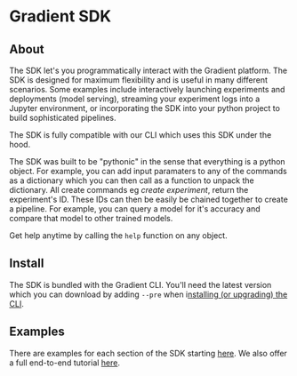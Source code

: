 # Gradient SDK

## About

The SDK let's you programmatically interact with the Gradient platform.  The SDK is designed for maximum flexibility and is useful in many different scenarios.  Some examples include interactively launching experiments and deployments \(model serving\), streaming your experiment logs into a Jupyter environment, or incorporating the SDK into your python project to build sophisticated pipelines.  

The SDK is fully compatible with our CLI which uses this SDK under the hood.  

The SDK was built to be "pythonic" in the sense that everything is a python object.  For example, you can add input paramaters to any of the commands as a dictionary which you can then call as a function to unpack the dictionary.  All create commands eg _create experiment_, return the experiment's ID.  These IDs can then be easily be chained together to create a pipeline.  For example, you can query a model for it's accuracy and compare that model to other trained models. 

Get help anytime by calling the `help` function on any object.  

## Install

The SDK is bundled with the Gradient CLI.  You'll need the latest version which you can download by adding `--pre` when i[nstalling \(or upgrading\) the CLI](../../get-started/install-the-cli.md).  

## Examples

There are examples for each section of the SDK starting [here](projects-client.md).  We also offer a full end-to-end tutorial [here](../sdk-tutorial.md).







